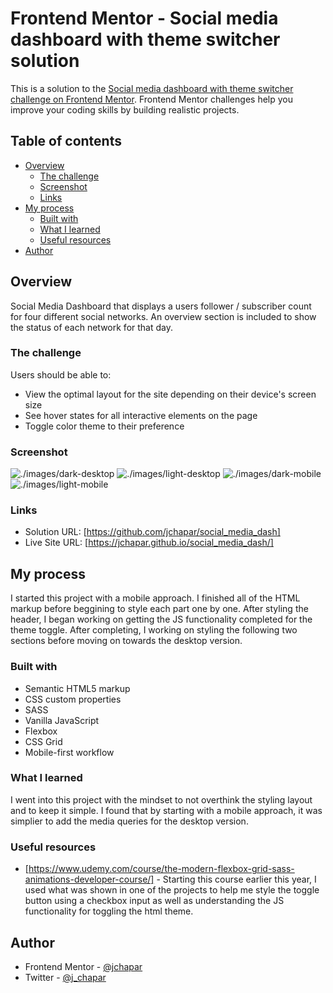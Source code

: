 # Frontend Mentor - Social media dashboard with theme switcher solution

This is a solution to the [Social media dashboard with theme switcher challenge on Frontend Mentor](https://www.frontendmentor.io/challenges/social-media-dashboard-with-theme-switcher-6oY8ozp_H). Frontend Mentor challenges help you improve your coding skills by building realistic projects.

## Table of contents

- [Overview](#overview)
  - [The challenge](#the-challenge)
  - [Screenshot](#screenshot)
  - [Links](#links)
- [My process](#my-process)
  - [Built with](#built-with)
  - [What I learned](#what-i-learned)
  - [Useful resources](#useful-resources)
- [Author](#author)

## Overview

Social Media Dashboard that displays a users follower / subscriber count for four different social networks.
An overview section is included to show the status of each network for that day.

### The challenge

Users should be able to:

- View the optimal layout for the site depending on their device's screen size
- See hover states for all interactive elements on the page
- Toggle color theme to their preference

### Screenshot

![./images/dark-desktop](./screenshot.jpg)
![./images/light-desktop](./screenshot.jpg)
![./images/dark-mobile](./screenshot.jpg)
![./images/light-mobile](./screenshot.jpg)

### Links

- Solution URL: [https://github.com/jchapar/social_media_dash]
- Live Site URL: [https://jchapar.github.io/social_media_dash/]

## My process

I started this project with a mobile approach. I finished all of the HTML markup before beggining to style each part one by one.
After styling the header, I began working on getting the JS functionality completed for the theme toggle.
After completing, I working on styling the following two sections before moving on towards the desktop version.

### Built with

- Semantic HTML5 markup
- CSS custom properties
- SASS
- Vanilla JavaScript
- Flexbox
- CSS Grid
- Mobile-first workflow

### What I learned

I went into this project with the mindset to not overthink the styling layout and to keep it simple.
I found that by starting with a mobile approach, it was simplier to add the media queries for the desktop version.

### Useful resources

- [https://www.udemy.com/course/the-modern-flexbox-grid-sass-animations-developer-course/] - Starting this course earlier this year, I used what was shown in one of the projects to help me style the toggle button using a checkbox input as well as understanding the JS functionality for toggling the html theme.

## Author

- Frontend Mentor - [@jchapar](https://www.frontendmentor.io/profile/jchapar)
- Twitter - [@j_chapar](https://www.twitter.com/J_chapar)
